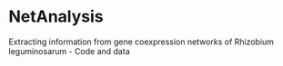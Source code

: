 # NetAnalysis
Extracting information from gene coexpression networks of Rhizobium leguminosarum - Code and data
